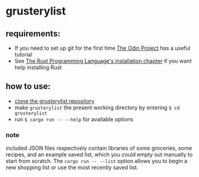 # grusterylist
## requirements:
- If you need to set up git for the first time [The Odin Project](https://www.theodinproject.com/paths/foundations/courses/foundations/lessons/setting-up-git) has a useful tutorial
- See [The Rust Programming Language's installation chapter](https://doc.rust-lang.org/book/ch01-01-installation.html) if you want help installing Rust
## how to use:
- [clone the grusterylist repository](https://docs.github.com/en/repositories/creating-and-managing-repositories/cloning-a-repository)
- make `grusterylist` the present working directory by entering `$ cd grusterylist` 
- run `$ cargo run -- --help` for available options
### note
included JSON files respectively contain libraries of some groceries, some recipes, and an example saved list, which you could empty out manually to start from scratch. The `cargo run -- --list` option allows you to begin a new shopping list or use the most recently saved list.
